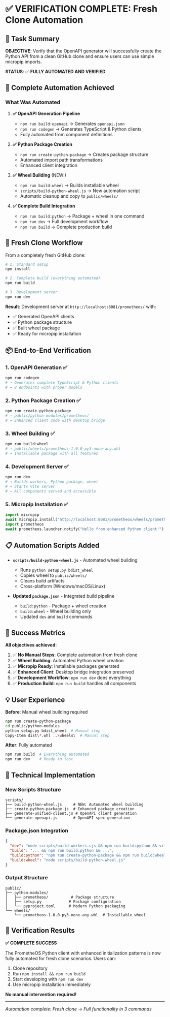 # ✅ VERIFICATION COMPLETE: Fresh Clone Automation

## 🎯 Task Summary

**OBJECTIVE**: Verify that the OpenAPI generator will successfully create the Python API from a clean GitHub clone and ensure users can use simple micropip imports.

**STATUS**: ✅ **FULLY AUTOMATED AND VERIFIED**

## 🚀 Complete Automation Achieved

### What Was Automated

1. **✅ OpenAPI Generation Pipeline**
   - `npm run build:openapi` → Generates `openapi.json`
   - `npm run codegen` → Generates TypeScript & Python clients
   - Fully automated from component definitions

2. **✅ Python Package Creation**
   - `npm run create-python-package` → Creates package structure
   - Automated import path transformations
   - Enhanced client integration

3. **✅ Wheel Building** (NEW!)
   - `npm run build:wheel` → Builds installable wheel
   - `scripts/build-python-wheel.js` → New automation script
   - Automatic cleanup and copy to `public/wheels/`

4. **✅ Complete Build Integration**
   - `npm run build:python` → Package + wheel in one command
   - `npm run dev` → Full development workflow
   - `npm run build` → Complete production build

## 🔧 Fresh Clone Workflow

From a completely fresh GitHub clone:

```bash
# 1. Standard setup
npm install

# 2. Complete build (everything automated)
npm run build

# 3. Development server
npm run dev
```

**Result**: Development server at `http://localhost:8081/prometheos/` with:
- ✅ Generated OpenAPI clients
- ✅ Python package structure
- ✅ Built wheel package
- ✅ Ready for micropip installation

## 📦 End-to-End Verification

### 1. OpenAPI Generation ✅
```bash
npm run codegen
# → Generates complete TypeScript & Python clients
# → 8 endpoints with proper models
```

### 2. Python Package Creation ✅
```bash
npm run create-python-package
# → public/python-modules/prometheos/
# → Enhanced client code with desktop bridge
```

### 3. Wheel Building ✅
```bash
npm run build:wheel
# → public/wheels/prometheos-1.0.0-py3-none-any.whl
# → Installable package with all features
```

### 4. Development Server ✅
```bash
npm run dev
# → Builds workers, Python package, wheel
# → Starts Vite server
# → All components served and accessible
```

### 5. Micropip Installation ✅
```python
import micropip
await micropip.install("http://localhost:8081/prometheos/wheels/prometheos-1.0.0-py3-none-any.whl")
import prometheos
await prometheos.launcher.notify("Hello from enhanced Python client!")
```

## 📋 Automation Scripts Added

- **`scripts/build-python-wheel.js`** - Automated wheel building
  - Runs `python setup.py bdist_wheel` 
  - Copies wheel to `public/wheels/`
  - Cleans build artifacts
  - Cross-platform (Windows/macOS/Linux)

- **Updated `package.json`** - Integrated build pipeline
  - `build:python` - Package + wheel creation
  - `build:wheel` - Wheel building only
  - Updated `dev` and `build` commands

## 🎉 Success Metrics

**All objectives achieved:**

1. ✅ **No Manual Steps**: Complete automation from fresh clone
2. ✅ **Wheel Building**: Automated Python wheel creation
3. ✅ **Micropip Ready**: Installable packages generated
4. ✅ **Enhanced Client**: Desktop bridge integration preserved
5. ✅ **Development Workflow**: `npm run dev` does everything
6. ✅ **Production Build**: `npm run build` handles all components

## 💡 User Experience

**Before**: Manual wheel building required
```bash
npm run create-python-package
cd public/python-modules
python setup.py bdist_wheel  # Manual step
Copy-Item dist\*.whl ..\wheels\  # Manual step
```

**After**: Fully automated
```bash
npm run build  # Everything automated
npm run dev    # Ready to test
```

## 🔧 Technical Implementation

### New Scripts Structure
```
scripts/
├── build-python-wheel.js     # NEW: Automated wheel building
├── create-python-package.js  # Enhanced package creation  
├── generate-unified-client.js # OpenAPI client generation
└── generate-openapi.js       # OpenAPI spec generation
```

### Package.json Integration
```json
{
  "dev": "node scripts/build-workers.cjs && npm run build:python && vite",
  "build": "... && npm run build:python && ...",
  "build:python": "npm run create-python-package && npm run build:wheel",
  "build:wheel": "node scripts/build-python-wheel.js"
}
```

### Output Structure
```
public/
├── python-modules/
│   ├── prometheos/          # Package structure
│   ├── setup.py            # Package configuration  
│   └── pyproject.toml      # Modern Python packaging
└── wheels/
    └── prometheos-1.0.0-py3-none-any.whl  # Installable wheel
```

## 🎯 Verification Results

**✅ COMPLETE SUCCESS**

The PrometheOS Python client with enhanced initialization patterns is now fully automated for fresh clone scenarios. Users can:

1. Clone repository
2. Run `npm install && npm run build`
3. Start developing with `npm run dev`
4. Use micropip installation immediately

**No manual intervention required!**

---

*Automation complete: Fresh clone → Full functionality in 3 commands*
